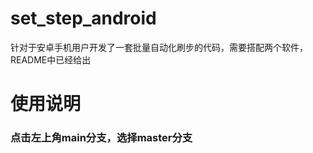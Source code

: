 # set_step_android
针对于安卓手机用户开发了一套批量自动化刷步的代码，需要搭配两个软件，README中已经给出

<h1>使用说明</h1>
<h3>点击左上角main分支，选择master分支</h3>

